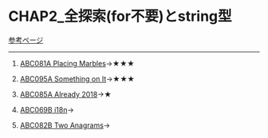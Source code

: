# CHAP2_全探索(for不要)とstring型

[参考ページ](http://bit.ly/33qBzkr)

---
1. [ABC081A Placing Marbles](https://atcoder.jp/contests/abc081/tasks/abc081_a)→★★★ 

1. [ABC095A Something on It](https://atcoder.jp/contests/abc095/tasks/abc095_a)→★★★  

1. [ABC085A Already 2018](https://atcoder.jp/contests/abc085/tasks/abc085_a)→★  

1. [ABC069B i18n](https://atcoder.jp/contests/abc069/tasks/abc069_b)→

1. [ABC082B Two Anagrams](https://atcoder.jp/contests/abc082/tasks/abc082_b)→